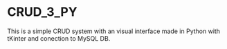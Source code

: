 # CRUD_3_PY

This is a simple CRUD system with an visual interface made in Python with tKinter and conection to MySQL DB.
